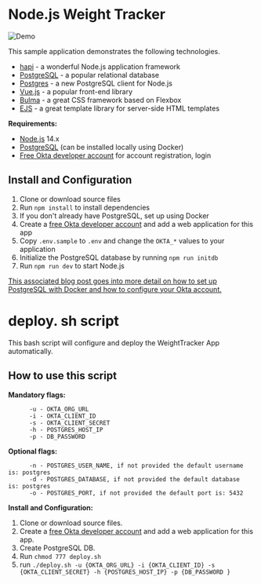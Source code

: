 # Node.js Weight Tracker

![Demo](docs/build-weight-tracker-app-demo.gif)

This sample application demonstrates the following technologies.

* [hapi](https://hapi.dev) - a wonderful Node.js application framework
* [PostgreSQL](https://www.postgresql.org/) - a popular relational database
* [Postgres](https://github.com/porsager/postgres) - a new PostgreSQL client for Node.js
* [Vue.js](https://vuejs.org/) - a popular front-end library
* [Bulma](https://bulma.io/) - a great CSS framework based on Flexbox
* [EJS](https://ejs.co/) - a great template library for server-side HTML templates

**Requirements:**

* [Node.js](https://nodejs.org/) 14.x
* [PostgreSQL](https://www.postgresql.org/) (can be installed locally using Docker)
* [Free Okta developer account](https://developer.okta.com/) for account registration, login

## Install and Configuration

1. Clone or download source files
1. Run `npm install` to install dependencies
1. If you don't already have PostgreSQL, set up using Docker
1. Create a [free Okta developer account](https://developer.okta.com/) and add a web application for this app
1. Copy `.env.sample` to `.env` and change the `OKTA_*` values to your application
1. Initialize the PostgreSQL database by running `npm run initdb`
1. Run `npm run dev` to start Node.js

[This associated blog post goes into more detail on how to set up PostgreSQL with Docker and how to configure your Okta account.](https://developer.okta.com/blog/2020/06/01/node-postgres-weight-tracker)

# deploy. sh script
This bash script will configure and deploy the WeightTracker App automatically.

## How to use this script

**Mandatory flags:**
    
          -u - OKTA_ORG_URL
          -i - OKTA_CLIENT_ID
          -s - OKTA_CLIENT_SECRET
          -h - POSTGRES_HOST_IP
          -p - DB_PASSWORD 
    
**Optional flags:**

          -n - POSTGRES_USER_NAME, if not provided the default username is: postgres
          -d - POSTGRES_DATABASE, if not provided the default database  is: postgres
          -o - POSTGRES_PORT, if not provided the default port is: 5432
          

**Install and Configuration:**
1.  Clone or download source files.
2.  Create a [free Okta developer account](https://developer.okta.com/) and add a web application for this app.
3.  Create PostgreSQL DB.
4.  Run `chmod 777 deploy.sh`
5.  run `./deploy.sh -u {OKTA_ORG_URL} -i {OKTA_CLIENT_ID} -s {OKTA_CLIENT_SECRET} -h {POSTGRES_HOST_IP} -p {DB_PASSWORD }`
